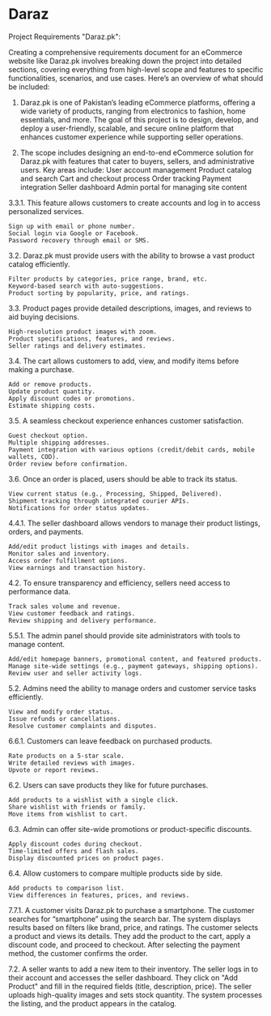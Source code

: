 # Daraz #


Project Requirements "Daraz.pk":

Creating a comprehensive requirements document for an eCommerce website like Daraz.pk involves breaking down the project into detailed sections, covering everything from high-level scope and features to specific functionalities, scenarios, and use cases. Here’s an overview of what should be included:


1. Daraz.pk is one of Pakistan’s leading eCommerce platforms, offering a wide variety of products, ranging from electronics to fashion, home essentials, and more. The goal of this project is to design, develop, and deploy a user-friendly, scalable, and secure online platform that enhances customer experience while supporting seller operations.

 
2. The scope includes designing an end-to-end eCommerce solution for Daraz.pk with features that cater to buyers, sellers, and administrative users. Key areas include:
	User account management
	Product catalog and search
	Cart and checkout process
	Order tracking
	Payment integration
	Seller dashboard
	Admin portal for managing site content


3.3.1. This feature allows customers to create accounts and log in to access personalized services.

	Sign up with email or phone number.
	Social login via Google or Facebook.
	Password recovery through email or SMS.


3.2. Daraz.pk must provide users with the ability to browse a vast product catalog efficiently.

	Filter products by categories, price range, brand, etc.
	Keyword-based search with auto-suggestions.
	Product sorting by popularity, price, and ratings.


3.3. Product pages provide detailed descriptions, images, and reviews to aid buying decisions.

	High-resolution product images with zoom.
	Product specifications, features, and reviews.
	Seller ratings and delivery estimates.

 
3.4. The cart allows customers to add, view, and modify items before making a purchase.

	Add or remove products.
	Update product quantity.
	Apply discount codes or promotions.
	Estimate shipping costs.


3.5. A seamless checkout experience enhances customer satisfaction.

	Guest checkout option.
	Multiple shipping addresses.
	Payment integration with various options (credit/debit cards, mobile 	wallets, COD).
	Order review before confirmation.


3.6. Once an order is placed, users should be able to track its status.

	View current status (e.g., Processing, Shipped, Delivered).
	Shipment tracking through integrated courier APIs.
	Notifications for order status updates.


4.4.1. The seller dashboard allows vendors to manage their product listings, orders, and payments.

	Add/edit product listings with images and details.
	Monitor sales and inventory.
	Access order fulfillment options.
	View earnings and transaction history.


4.2. To ensure transparency and efficiency, sellers need access to performance data.

	Track sales volume and revenue.
	View customer feedback and ratings.
	Review shipping and delivery performance.


5.5.1. The admin panel should provide site administrators with tools to manage content.

	Add/edit homepage banners, promotional content, and featured products.
	Manage site-wide settings (e.g., payment gateways, shipping options).
	Review user and seller activity logs.


5.2. Admins need the ability to manage orders and customer service tasks efficiently.

	View and modify order status.
	Issue refunds or cancellations.
	Resolve customer complaints and disputes.


6.6.1. Customers can leave feedback on purchased products.

	Rate products on a 5-star scale.
	Write detailed reviews with images.
	Upvote or report reviews.


6.2. Users can save products they like for future purchases.

	Add products to a wishlist with a single click.
	Share wishlist with friends or family.
	Move items from wishlist to cart.


6.3. Admin can offer site-wide promotions or product-specific discounts.

	Apply discount codes during checkout.
	Time-limited offers and flash sales.
	Display discounted prices on product pages.


6.4. Allow customers to compare multiple products side by side.

	Add products to comparison list.
	View differences in features, prices, and reviews.


7.7.1.
	A customer visits Daraz.pk to purchase a smartphone.
	The customer searches for “smartphone” using the search bar.
	The system displays results based on filters like brand, price, and 	ratings.
	The customer selects a product and views its details.
	They add the product to the cart, apply a discount code, and proceed to 	checkout.
	After selecting the payment method, the customer confirms the order.


7.2.
	A seller wants to add a new item to their inventory.
	The seller logs in to their account and accesses the seller dashboard.
	They click on "Add Product" and fill in the required fields (title, 	description, price).
	The seller uploads high-quality images and sets stock quantity.
	The system processes the listing, and the product appears in the catalog.
 
